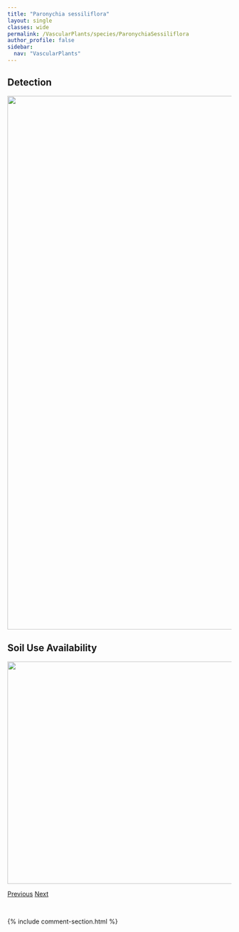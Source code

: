 ```yaml
---
title: "Paronychia sessiliflora"
layout: single
classes: wide
permalink: /VascularPlants/species/ParonychiaSessiliflora
author_profile: false
sidebar:
  nav: "VascularPlants"
---
```


<h2>Detection</h2>

<a href="https://drive.google.com/uc?export=view&id=17Oz7rjqgODtOnN1raVprKrMSrJ1pGaWE">
<img src="https://drive.google.com/uc?export=view&id=17Oz7rjqgODtOnN1raVprKrMSrJ1pGaWE" height = "1200" width = "800">
</a>


<h2>Soil Use Availability</h2>

<a href="https://drive.google.com/uc?export=view&id=1h0X_d5aMUOOmZyWIARytHdAGLQqSoQ_K">
<img src="https://drive.google.com/uc?export=view&id=1h0X_d5aMUOOmZyWIARytHdAGLQqSoQ_K" height = "500" width = "1000">
</a>


<a href="/DevelopmentWebsite/VascularPlants/species/ParnassiaPalustris" class="pagination--pager" title="Parnassia palustris">Previous</a> <a href="/DevelopmentWebsite/VascularPlants/species/Parthenocissus" class="pagination--pager" title="Parthenocissus">Next</a>

<p>&nbsp;</p>

{% include comment-section.html %}
